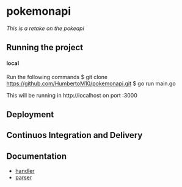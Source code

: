 # pokemonapi
*This is a retake on the pokeapi*

## Running the project
#### local
Run the following commands
    $ git clone https://github.com/HumbertoM10/pokemonapi.git
    $ go run main.go

This will be running in http://localhost on port :3000

## Deployment


## Continuos Integration and Delivery


## Documentation
- [handler](https://github.com/HumbertoM10/pokemonapi)
- [parser](https://github.com/ferpart/pokerest/tree/master/docs/helpers.md)